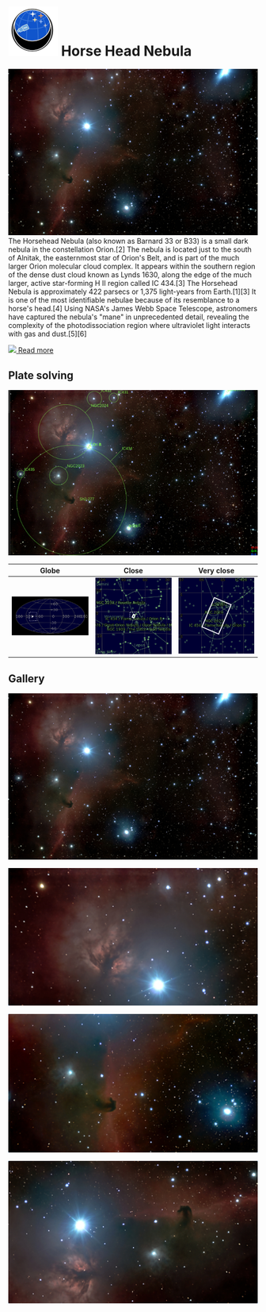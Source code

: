# ![](../Imaging//Common/pyl-tiny.png) Horse Head Nebula
![IMG](../Imaging//HD/Horse_Head_Nebula+01+co.jpg)
The Horsehead Nebula (also known as Barnard 33 or B33) is a small dark nebula in the constellation Orion.[2] The nebula is located just to the south of Alnitak, the easternmost star of Orion's Belt, and is part of the much larger Orion molecular cloud complex. It appears within the southern region of the dense dust cloud known as Lynds 1630, along the edge of the much larger, active star-forming H II region called IC 434.[3] The Horsehead Nebula is approximately 422 parsecs or 1,375 light-years from Earth.[1][3] It is one of the most identifiable nebulae because of its resemblance to a horse's head.[4] Using NASA's James Webb Space Telescope, astronomers have captured the nebula's "mane" in unprecedented detail, revealing the complexity of the photodissociation region where ultraviolet light interacts with gas and dust.[5][6]


[![](/home/lcv/Dropbox/AstroPhotography//Imaging//Common/Wikipedia.png) Read more](https://en.wikipedia.org/wiki/Helix_Nebula)
## Plate solving 


![IMG](../Imaging//HD/Horse_Head_Nebula_Annotated.jpg)


| Globe | Close | Very close |
| ----- | ----- | ----- |
|![IMG](../Imaging//HD/Horse_Head_Nebula_Globe.jpg) |![IMG](../Imaging//HD/Horse_Head_Nebula_Close.jpg) |![IMG](../Imaging//HD/Horse_Head_Nebula_Closer.jpg) |

## Gallery
![IMG](../Imaging//HD/Horse_Head_Nebula+01+co.jpg) 

![IMG](../Imaging//HD/Horse_Head_Nebula+02+co.jpg) 

![IMG](../Imaging//HD/Horse_Head_Nebula+03+co.jpg) 

![IMG](../Imaging//HD/Horse_Head_Nebula+04+co.jpg) 

